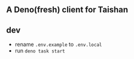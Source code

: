 ## A Deno(fresh) client for Taishan

## dev

- rename `.env.example` to `.env.local`
- run `deno task start`
